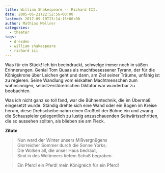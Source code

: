 ```yaml
---
title: William Shakespeare -- Richard III.
date: 2005-06-21T22:52:56+00:00
lastmod: 2017-09-19T23:14:15+00:00
author: Mathias Wellner
categories:
  - theater
tags:
  - dresden
  - william shakespeare
  - richard iii
---
```

Was für ein Stück! Ich bin beeindruckt, schwelge immer noch in süßen Erinnerungen. Genial Tom Quaas als machtbesessener Tyrann, der für die Königskrone über Leichen geht und dann, am Ziel seiner Träume, unfähig ist zu regieren. Seine Wandlung vom eiskalten Machtmenschen zum wahnsinnigen, selbstzerstörerischen Diktator war wunderbar zu beobachten.

Was ich nicht ganz so toll fand, war die Bühnentechnik, die im Übermaß eingesetzt wurde. Ständig drehte sich eine Wand oder ein Bogen im Kreise herum, diese Drehscheibe nahm einen Großteil der Bühne ein und zwang die Schauspieler gelegentlich zu lustig anzuschauenden Seitwärtsschritten, die so aussehen sollten, als blieben sie am Fleck.

**Zitate**

<blockquote class="blockquote">
Nun ward der Winter unsers Mißvergnügens<br>
Glorreicher Sommer durch die Sonne Yorks;<br>
Die Wolken all, die unser Haus bedräut,<br>  
Sind in des Weltmeers tiefem Schoß begraben.
</blockquote>

<blockquote class="blockquote">
Ein Pferd! ein Pferd! mein Königreich für ein Pferd!
</blockquote>